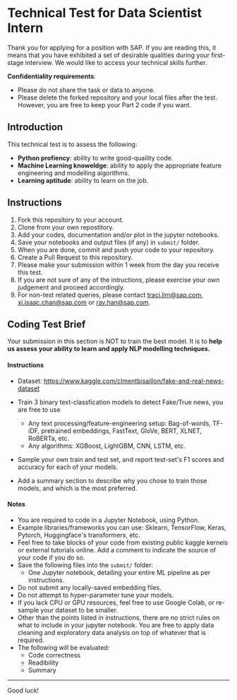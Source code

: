 # Technical Test for Data Scientist Intern

Thank you for applying for a position with SAP. If you are reading this, it means that you have exhibited a set of desirable qualities during your first-stage interview. We would like to access your technical skills further. 

**Confidentiality requirements**: 
- Please do not share the task or data to anyone.
- Please delete the forked repository and your local files after the test. However, you are free to keep your Part 2 code if you want. 

## Introduction

This technical test is to assess the following:

- **Python profiency**: ability to write good-quaility code.
- **Machine Learning knoweldge**: ability to apply the appropriate feature engineering and modelling algorithms. 
- **Learning aptitude**: ability to learn on the job.  

## Instructions

1. Fork this repository to your account.
2. Clone from your own repostitory.
3. Add your codes, documentation and/or plot in the jupyter notebooks.
4. Save your notebooks and output files (if any) in `submit/` folder.
5. When you are done, commit and push your code to your repository.
6. Create a Pull Request to this repository.
7. Please make your submission within 1 week from the day you receive this test.
8. If you are not sure of any of the intructions, please exercise your own judgement and proceed accordingly.
9. For non-test related queries, please contact traci.lim@sap.com, xi.isaac.chan@sap.com or ray.han@sap.com.



## Coding Test Brief

Your submission in this section is NOT to train the best model. It is to **help us assess your ability to learn and apply NLP modelling techniques.** 

#### Instructions

- Dataset: https://www.kaggle.com/clmentbisaillon/fake-and-real-news-dataset
- Train 3 binary text-classfication models to detect Fake/True news, you are free to use 
  - Any text processing/feature-engineering setup: Bag-of-words, TF-iDF, pretrained embeddings, FastText, GloVe, BERT, XLNET, RoBERTa, etc.
  - Any algorithms:  XGBoost, LightGBM, CNN, LSTM, etc.

- Sample your own train and test set, and report test-set's F1 scores and accuracy for each of your models.
- Add a summary section to describe why you chose to train those models, and which is the most preferred.

#### Notes

- You are required to code in a Jupyter Notebook, using Python.
- Example libraries/frameworks you can use: Sklearn, TensorFlow, Keras, Pytorch, Huggingface's transformers, etc.
- Feel free to take blocks of your code from existing public kaggle kernels or external tutorials online. Add a comment to indicate the source of your code if you do so.
- Save the following files into the `submit/` folder:
  - One Jupyter notebook, detailing your entire ML pipeline as per instructions.
- Do not submit any locally-saved embedding files.
- Do not attempt to hyper-parameter tune your models.
- If you lack CPU or GPU resources, feel free to use Google Colab, or re-sample your dataset to be smaller. 
- Other than the points listed in instructions, there are no strict rules on what to include in your jupyter notebook. You are free to apply data cleaning and exploratory data analysis on top of whatever that is required.
- The following will be evaluated:
  - Code correctness
  - Readibility 
  - Summary

---

Good luck!
